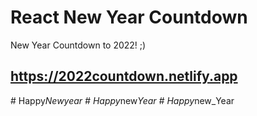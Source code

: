 # React New Year Countdown
New Year Countdown to 2022! ;)
## https://2022countdown.netlify.app
#   H a p p y _ N e w y e a r  
 #   H a p p y _ n e w _ Y e a r  
 #   H a p p y _ n e w _ Y e a r  
 